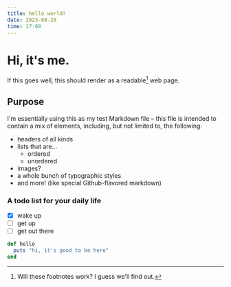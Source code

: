 ```yaml
---
title: hello world!
date: 2023-08-28
time: 17:00
---
```


# Hi, it's me.

If this goes well, this should render as a readable[^1] web page.

## Purpose

I'm essentially using this as my test Markdown file – this file is intended to contain a mix of elements, including, but not limited to, the following:

- headers of all kinds
- lists that are...
  - ordered
  - unordered
- images?
- a whole bunch of typographic styles
- and more! (like special Github-flavored markdown)

### A todo list for your daily life

- [x] wake up
- [ ] get up
- [ ] get out there

```ruby
def hello
  puts "hi, it's good to be here"
end
```

[^1]: Will these footnotes work? I guess we'll find out.
